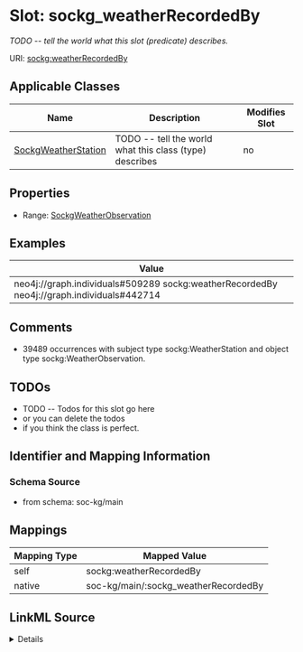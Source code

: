 

# Slot: sockg_weatherRecordedBy


_TODO -- tell the world what this slot (predicate) describes._





URI: [sockg:weatherRecordedBy](http://www.semanticweb.org/sockg/ontologies/2024/0/soil-carbon-ontology/weatherRecordedBy)



<!-- no inheritance hierarchy -->





## Applicable Classes

| Name | Description | Modifies Slot |
| --- | --- | --- |
| [SockgWeatherStation](../classes/SockgWeatherStation.md) | TODO -- tell the world what this class (type) describes |  no  |







## Properties

* Range: [SockgWeatherObservation](../classes/SockgWeatherObservation.md)






## Examples

| Value |
| --- |
| neo4j://graph.individuals#509289 sockg:weatherRecordedBy neo4j://graph.individuals#442714 |

## Comments

* 39489 occurrences with subject type sockg:WeatherStation and object type sockg:WeatherObservation.

## TODOs

* TODO -- Todos for this slot go here
* or you can delete the todos
* if you think the class is perfect.

## Identifier and Mapping Information







### Schema Source


* from schema: soc-kg/main




## Mappings

| Mapping Type | Mapped Value |
| ---  | ---  |
| self | sockg:weatherRecordedBy |
| native | soc-kg/main/:sockg_weatherRecordedBy |




## LinkML Source

<details>
```yaml
name: sockg_weatherRecordedBy
description: TODO -- tell the world what this slot (predicate) describes.
todos:
- TODO -- Todos for this slot go here
- or you can delete the todos
- if you think the class is perfect.
comments:
- 39489 occurrences with subject type sockg:WeatherStation and object type sockg:WeatherObservation.
examples:
- value: neo4j://graph.individuals#509289 sockg:weatherRecordedBy neo4j://graph.individuals#442714
from_schema: soc-kg/main
rank: 1000
slot_uri: sockg:weatherRecordedBy
alias: sockg_weatherRecordedBy
domain_of:
- sockg_WeatherStation
range: sockg_WeatherObservation

```
</details>